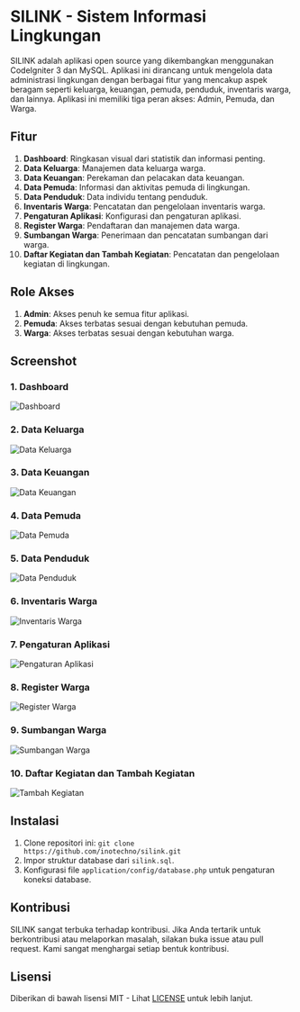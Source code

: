 # SILINK - Sistem Informasi Lingkungan

SILINK adalah aplikasi open source yang dikembangkan menggunakan CodeIgniter 3 dan MySQL. Aplikasi ini dirancang untuk mengelola data administrasi lingkungan dengan berbagai fitur yang mencakup aspek beragam seperti keluarga, keuangan, pemuda, penduduk, inventaris warga, dan lainnya. Aplikasi ini memiliki tiga peran akses: Admin, Pemuda, dan Warga.

## Fitur

1. **Dashboard**: Ringkasan visual dari statistik dan informasi penting.
2. **Data Keluarga**: Manajemen data keluarga warga.
3. **Data Keuangan**: Perekaman dan pelacakan data keuangan.
4. **Data Pemuda**: Informasi dan aktivitas pemuda di lingkungan.
5. **Data Penduduk**: Data individu tentang penduduk.
6. **Inventaris Warga**: Pencatatan dan pengelolaan inventaris warga.
7. **Pengaturan Aplikasi**: Konfigurasi dan pengaturan aplikasi.
8. **Register Warga**: Pendaftaran dan manajemen data warga.
9. **Sumbangan Warga**: Penerimaan dan pencatatan sumbangan dari warga.
10. **Daftar Kegiatan dan Tambah Kegiatan**: Pencatatan dan pengelolaan kegiatan di lingkungan.

## Role Akses

1. **Admin**: Akses penuh ke semua fitur aplikasi.
2. **Pemuda**: Akses terbatas sesuai dengan kebutuhan pemuda.
3. **Warga**: Akses terbatas sesuai dengan kebutuhan warga.

## Screenshot

### 1. Dashboard

![Dashboard](screenshot/dashboard.png)

### 2. Data Keluarga

![Data Keluarga](screenshot/data_keluarga.png)

### 3. Data Keuangan

![Data Keuangan](screenshot/data_keuangan.png)

### 4. Data Pemuda

![Data Pemuda](screenshot/data_pemuda.png)

### 5. Data Penduduk

![Data Penduduk](screenshot/data_penduduk.png)

### 6. Inventaris Warga

![Inventaris Warga](screenshot/inventaris_warga.png)

### 7. Pengaturan Aplikasi

![Pengaturan Aplikasi](screenshot/pengaturan_aplikasi.png)

### 8. Register Warga

![Register Warga](screenshot/register_warga.png)

### 9. Sumbangan Warga

![Sumbangan Warga](screenshot/sumbangan_warga.png)

### 10. Daftar Kegiatan dan Tambah Kegiatan

![Tambah Kegiatan](screenshot/tambah_kegiatan.png)

## Instalasi

1. Clone repositori ini: `git clone https://github.com/inotechno/silink.git`
2. Impor struktur database dari `silink.sql`.
3. Konfigurasi file `application/config/database.php` untuk pengaturan koneksi database.

## Kontribusi

SILINK sangat terbuka terhadap kontribusi. Jika Anda tertarik untuk berkontribusi atau melaporkan masalah, silakan buka issue atau pull request. Kami sangat menghargai setiap bentuk kontribusi.

## Lisensi

Diberikan di bawah lisensi MIT - Lihat [LICENSE](LICENSE) untuk lebih lanjut.
